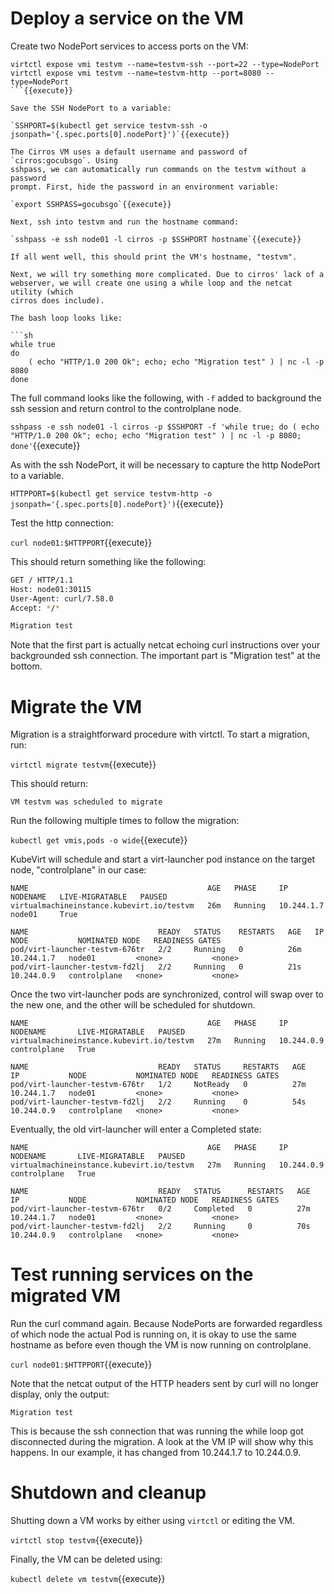 # Deploy a service on the VM

Create two NodePort services to access ports on the VM:

```
virtctl expose vmi testvm --name=testvm-ssh --port=22 --type=NodePort
virtctl expose vmi testvm --name=testvm-http --port=8080 --type=NodePort
```{{execute}}

Save the SSH NodePort to a variable:

`SSHPORT=$(kubectl get service testvm-ssh -o jsonpath='{.spec.ports[0].nodePort}')`{{execute}}

The Cirros VM uses a default username and password of `cirros:gocubsgo`. Using
sshpass, we can automatically run commands on the testvm without a password
prompt. First, hide the password in an environment variable:

`export SSHPASS=gocubsgo`{{execute}}

Next, ssh into testvm and run the hostname command:

`sshpass -e ssh node01 -l cirros -p $SSHPORT hostname`{{execute}}

If all went well, this should print the VM's hostname, "testvm".

Next, we will try something more complicated. Due to cirros' lack of a
webserver, we will create one using a while loop and the netcat utility (which
cirros does include).

The bash loop looks like:

```sh
while true
do
    ( echo "HTTP/1.0 200 Ok"; echo; echo "Migration test" ) | nc -l -p 8080
done
```

The full command looks like the following, with `-f` added to background the
ssh session and return control to the controlplane node.

`sshpass -e ssh node01 -l cirros -p $SSHPORT -f 'while true; do ( echo "HTTP/1.0 200 Ok"; echo; echo "Migration test" ) | nc -l -p 8080; done'`{{execute}}

As with the ssh NodePort, it will be necessary to capture the http NodePort to a variable.

`HTTPPORT=$(kubectl get service testvm-http -o jsonpath='{.spec.ports[0].nodePort}')`{{execute}}

Test the http connection:

`curl node01:$HTTPPORT`{{execute}}

This should return something like the following:

```sh
GET / HTTP/1.1
Host: node01:30115
User-Agent: curl/7.58.0
Accept: */*

Migration test
```

Note that the first part is actually netcat echoing curl instructions over your
backgrounded ssh connection. The important part is "Migration test" at the
bottom.

# Migrate the VM

Migration is a straightforward procedure with virtctl. To start a migration, run:

`virtctl migrate testvm`{{execute}}

This should return:

```
VM testvm was scheduled to migrate
```

Run the following multiple times to follow the migration:

`kubectl get vmis,pods -o wide`{{execute}}

KubeVirt will schedule and start a virt-launcher pod instance on the target node, "controlplane" in our case:

```
NAME                                        AGE   PHASE     IP           NODENAME   LIVE-MIGRATABLE   PAUSED
virtualmachineinstance.kubevirt.io/testvm   26m   Running   10.244.1.7   node01     True

NAME                             READY   STATUS    RESTARTS   AGE   IP           NODE           NOMINATED NODE   READINESS GATES
pod/virt-launcher-testvm-676tr   2/2     Running   0          26m   10.244.1.7   node01         <none>           <none>
pod/virt-launcher-testvm-fd2lj   2/2     Running   0          21s   10.244.0.9   controlplane   <none>           <none>
```

Once the two virt-launcher pods are synchronized, control will swap over to the new one, and the other will be scheduled for shutdown.

```
NAME                                        AGE   PHASE     IP           NODENAME       LIVE-MIGRATABLE   PAUSED
virtualmachineinstance.kubevirt.io/testvm   27m   Running   10.244.0.9   controlplane   True              

NAME                             READY   STATUS     RESTARTS   AGE   IP           NODE           NOMINATED NODE   READINESS GATES
pod/virt-launcher-testvm-676tr   1/2     NotReady   0          27m   10.244.1.7   node01         <none>           <none>
pod/virt-launcher-testvm-fd2lj   2/2     Running    0          54s   10.244.0.9   controlplane   <none>           <none>
```

Eventually, the old virt-launcher will enter a Completed state:

```
NAME                                        AGE   PHASE     IP           NODENAME       LIVE-MIGRATABLE   PAUSED
virtualmachineinstance.kubevirt.io/testvm   27m   Running   10.244.0.9   controlplane   True

NAME                             READY   STATUS      RESTARTS   AGE   IP           NODE           NOMINATED NODE   READINESS GATES
pod/virt-launcher-testvm-676tr   0/2     Completed   0          27m   10.244.1.7   node01         <none>           <none>
pod/virt-launcher-testvm-fd2lj   2/2     Running     0          70s   10.244.0.9   controlplane   <none>           <none>
```

# Test running services on the migrated VM

Run the curl command again. Because NodePorts are forwarded regardless of which node the actual Pod is running on, it is okay to use the same hostname as before even though the VM is now running on controlplane.

`curl node01:$HTTPPORT`{{execute}}

Note that the netcat output of the HTTP headers sent by curl will no longer display, only the output:

```
Migration test
```

This is because the ssh connection that was running the while loop got
disconnected during the migration. A look at the VM IP will show why this
happens. In our example, it has changed from 10.244.1.7 to 10.244.0.9.

# Shutdown and cleanup

Shutting down a VM works by either using `virtctl` or editing the VM.

`virtctl stop testvm`{{execute}}

Finally, the VM can be deleted using:

`kubectl delete vm testvm`{{execute}}
